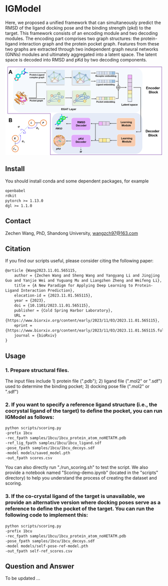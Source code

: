 # IGModel 
Here, we proposed a unified framework that can simultaneously predict the RMSD of the ligand docking pose and the binding strength (pkd) to the target. This framework consists of an encoding module and two decoding modules. The encoding part comprises two graph structures: the protein-ligand interaction graph and the protein pocket graph. Features from these two graphs are extracted through two independent graph neural networks (GNNs) modules and ultimately aggregated into a latent space. The latent space is decoded into RMSD and pKd by two decoding components.

<img src="models/IGModel.png">

## Install 
You should install conda and some dependent packages, for example

	openbabel
	rdkit
	pytorch >= 1.13.0
	dgl >= 1.1.0

## Contact
Zechen Wang, PhD, Shandong University, wangzch97@163.com</p>

## Citation
If you find our scripts useful, please consider citing the following paper:

	@article {Wang2023.11.01.565115,
		author = {Zechen Wang and Sheng Wang and Yangyang Li and Jingjing Guo and Yanjie Wei and Yuguang Mu and Liangzhen Zheng and Weifeng Li},
		title = {A New Paradigm for Applying Deep Learning to Protein-Ligand Interaction Prediction},
		elocation-id = {2023.11.01.565115},
		year = {2023},
		doi = {10.1101/2023.11.01.565115},
		publisher = {Cold Spring Harbor Laboratory},
		URL = {https://www.biorxiv.org/content/early/2023/11/03/2023.11.01.565115},
		eprint = {https://www.biorxiv.org/content/early/2023/11/03/2023.11.01.565115.full.pdf},
		journal = {bioRxiv}
	}

## Usage 
### 1. Prepare structural files.
The input files include 1) protein file (".pdb"); 2) ligand file (".mol2" or ".sdf") used to determine the binding pocket; 3) docking pose file (".mol2" or ".sdf")

### 2. If you want to specify a reference ligand structure (i.e., the cocrystal ligand of the target) to define the pocket, you can run IGModel as follows:
	python scripts/scoring.py 
	-prefix 1bcu
	-rec_fpath samples/1bcu/1bcu_protein_atom_noHETATM.pdb	
	-ref_lig_fpath samples/1bcu/1bcu_ligand.sdf
	-pose_fpath samples/1bcu/1bcu_decoys.sdf
	-model models/saved_model.pth
	-out_fpath scores.csv
You can also directly run "./run_scoring.sh" to test the script. We also provide a notebook named "Scoring-demo.ipynb" (located in the "scripts" directory) to help you understand the process of creating the dataset and scoring.

### 3. If the co-crystal ligand of the target is unavailable, we provide an alternative version where docking poses serve as a reference to define the pocket of the target. You can run the following code to implement this:
	python scripts/scoring.py 
	-prefix 1bcu 
	-rec_fpath samples/1bcu/1bcu_protein_atom_noHETATM.pdb	
	-pose_fpath samples/1bcu/1bcu_decoys.sdf 
	-model models/self-pose-ref-model.pth 
	-out_fpath self-ref_scores.csv

## Question and Answer
To be updated ...

